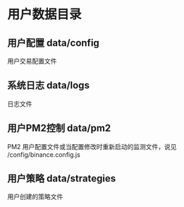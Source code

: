 # 用户数据目录

## 用户配置 data/config

用户交易配置文件

## 系统日志 data/logs

日志文件

## 用户PM2控制 data/pm2

PM2 用户配置文件或当配置修改时重新启动的监测文件，说见 /config/binance.config.js

## 用户策略 data/strategies

用户创建的策略文件

